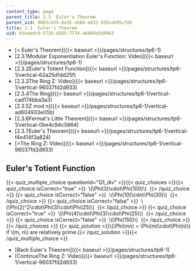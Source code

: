 ```yaml
---
content_type: page
parent_title: 2.3  Euler's Theorem
parent_uid: 8083cb55-8a36-eb8d-ad32-920ceb95cfdb
title: 2.3  Euler's Theorem
uid: b3eaedc0-5726-d265-7774-a6869a5d99b2
---
```


*   [< Euler's Theorem]({{< baseurl >}}/pages/structures/tp6-1)
*   [2.3.1Modular Exponentiation Euler's Function: Video]({{< baseurl >}}/pages/structures/tp6-1)
*   [2.3.2Euler's Totient Function]({{< baseurl >}}/pages/structures/tp6-1/vertical-62a25d1dd25f)
*   [2.3.3The Ring Z: Video]({{< baseurl >}}/pages/structures/tp6-1/vertical-96037fd2d933)
*   [2.3.4The Ring]({{< baseurl >}}/pages/structures/tp6-1/vertical-cad174bba3a3)
*   [2.3.5Z mod n]({{< baseurl >}}/pages/structures/tp6-1/vertical-ad604933e05b)
*   [2.3.6Fermat's Little Theorem]({{< baseurl >}}/pages/structures/tp6-1/vertical-0be4c94c5864)
*   [2.3.7Euler's Theorem]({{< baseurl >}}/pages/structures/tp6-1/vertical-f4e414f3a824)
*   [\>The Ring Z: Video]({{< baseurl >}}/pages/structures/tp6-1/vertical-96037fd2d933)

Euler's Totient Function
------------------------

  
{{< quiz_multiple_choice questionId="Q1_div" >}}{{< quiz_choices >}}{{< quiz_choice isCorrect="true" >}}&nbsp; \\(\\Phi(3)\\cdot\\Phi(100)\\) &nbsp;{{< /quiz_choice >}}
{{< quiz_choice isCorrect="false" >}}&nbsp; \\(\\Phi(10)\\cdot\\Phi(30)\\) &nbsp;{{< /quiz_choice >}}
{{< quiz_choice isCorrect="false" >}}&nbsp; \\(\\Phi(2)^2\\cdot\\Phi(3)\\cdot\\Phi(25)\\) &nbsp;{{< /quiz_choice >}}
{{< quiz_choice isCorrect="true" >}}&nbsp; \\(\\Phi(4)\\cdot\\Phi(3)\\cdot\\Phi(25)\\) &nbsp;{{< /quiz_choice >}}
{{< quiz_choice isCorrect="false" >}}&nbsp; \\(\\Phi(150)\\) &nbsp;{{< /quiz_choice >}}{{< /quiz_choices >}}
{{< quiz_solution >}}\\(\\Phi(mn) = \\Phi(m)\\cdot\\Phi(n)\\) if \\(m, n\\) are relatively prime.{{< /quiz_solution >}}{{< /quiz_multiple_choice >}}

*   [Back Euler's Theorem]({{< baseurl >}}/pages/structures/tp6-1)
*   [ContinueThe Ring Z: Video]({{< baseurl >}}/pages/structures/tp6-1/vertical-96037fd2d933)